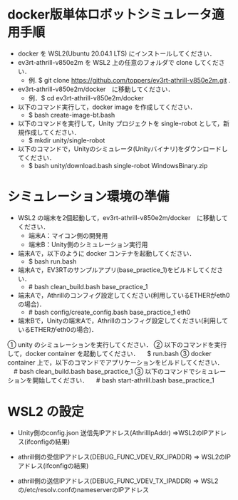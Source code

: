
# docker版単体ロボットシミュレータ適用手順
* docker を WSL2(Ubuntu 20.04.1 LTS) にインストールしてください．
* ev3rt-athrill-v850e2m を WSL2 上の任意のフォルダで clone してください．
   * 例. $ git clone https://github.com/toppers/ev3rt-athrill-v850e2m.git .
* ev3rt-athrill-v850e2m/docker　に移動してください．
   * 例．$ cd ev3rt-athrill-v850e2m/docker
* 以下のコマンド実行して，docker image を作成してください．
   * $ bash create-image-bt.bash
* 以下のコマンドを実行して，Unity プロジェクトを single-robot として，新規作成してください．
   * $ mkdir unity/single-robot
* 以下のコマンドで，Unityのシミュレータ(Unityバイナリ)をダウンロードしてください．
   * $ bash unity/download.bash single-robot WindowsBinary.zip

# シミュレーション環境の準備
* WSL2 の端末を2個起動して，ev3rt-athrill-v850e2m/docker　に移動してください．
   * 端末A：マイコン側の開発用
   * 端末B：Unity側のシミュレーション実行用
* 端末Aで，以下のように docker コンテナを起動してください．
   * $ bash run.bash
* 端末Aで，EV3RTのサンプルアプリ(base_practice_1)をビルドしてください．
   * \# bash clean_build.bash base_practice_1
* 端末Aで，Athrillのコンフィグ設定してください(利用しているETHERがeth0の場合)．
   * \# bash config/create_config.bash base_practice_1 eth0
* 端末Bで，Unityの端末Aで，Athrillのコンフィグ設定してください(利用しているETHERがeth0の場合)．



① unity のシミュレーションを実行してください．
② 以下のコマンドを実行して，docker container を起動してください．
　$ run.bash
③ docker container 上で，以下のコマンドでアプリケーションをビルドしてください．
　# bash clean_build.bash base_practice_1
③ 以下のコマンドでシミュレーションを開始してください．
　# bash start-athrill.bash base_practice_1



# WSL2 の設定
- Unity側のconfig.json 送信先IPアドレス(AthrillIpAddr)
  =>WSL2のIPアドレス(ifconfigの結果)

- athrill側の受信IPアドレス(DEBUG_FUNC_VDEV_RX_IPADDR)
 => WSL2のIPアドレス(ifconfigの結果)

- athrill側の送信IPアドレス(DEBUG_FUNC_VDEV_TX_IPADDR)
 => WSL2の/etc/resolv.confのnameserverのIPアドレス

